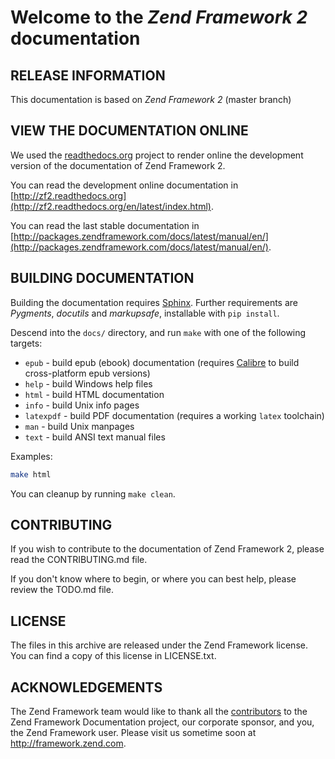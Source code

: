 # Welcome to the *Zend Framework 2* documentation

## RELEASE INFORMATION

This documentation is based on *Zend Framework 2* (master branch)


## VIEW THE DOCUMENTATION ONLINE

We used the [readthedocs.org](http://readthedocs.org/) project to render online the development version of the
documentation of Zend Framework 2.

You can read the development online documentation in 
[http://zf2.readthedocs.org](http://zf2.readthedocs.org/en/latest/index.html).

You can read the last stable documentation in 
[http://packages.zendframework.com/docs/latest/manual/en/](http://packages.zendframework.com/docs/latest/manual/en/).

## BUILDING DOCUMENTATION

Building the documentation requires [Sphinx](http://sphinx-doc.org/). Further requirements are _Pygments_, _docutils_ and _markupsafe_, installable with `pip install`.

Descend into the `docs/` directory, and run `make` with one of the following
targets:

- `epub` - build epub (ebook) documentation (requires
  [Calibre](http://calibre-ebook.com/) to build cross-platform epub versions)
- `help` - build Windows help files
- `html` - build HTML documentation
- `info` - build Unix info pages
- `latexpdf` - build PDF documentation (requires a working `latex` toolchain)
- `man` - build Unix manpages
- `text` - build ANSI text manual files

Examples:

```sh
make html
```

You can cleanup by running `make clean`.

## CONTRIBUTING

If you wish to contribute to the documentation of Zend Framework 2, please read the
CONTRIBUTING.md file.

If you don't know where to begin, or where you can best help, please review the
TODO.md file.

## LICENSE

The files in this archive are released under the Zend Framework license.
You can find a copy of this license in LICENSE.txt.

## ACKNOWLEDGEMENTS

The Zend Framework team would like to thank all the [contributors](https://github.com/zendframework/zf2-documentation/contributors) to the Zend
Framework Documentation project, our corporate sponsor, and you, the Zend Framework user.
Please visit us sometime soon at http://framework.zend.com.
